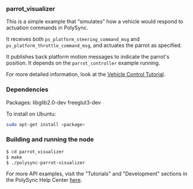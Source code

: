 ### parrot_visualizer

This is a simple example that “simulates” how a vehicle would respond to actuation commands in PolySync.

It receives both `ps_platform_steering_command_msg` and `ps_platform_throttle_command_msg`, and actuates the parrot as specified.

It publishes back platform motion messages to indicate the parrot's position. It depends on the `parrot_controller` example running.

For more detailed information, look at the [Vehicle Control Tutorial](https://help.polysync.io/articles/tutorials-and-examples/tutorials/vehicle-control-tutorial/).

### Dependencies

Packages: libglib2.0-dev freeglut3-dev

To install on Ubuntu: 

```bash
sudo apt-get install <package>
```

### Building and running the node

```bash
$ cd parrot_visualizer
$ make
$ ./polysync-parrot-visualizer
```

For more API examples, visit the "Tutorials" and "Development" sections in the PolySync Help Center [here](https://help.polysync.io/articles/).
